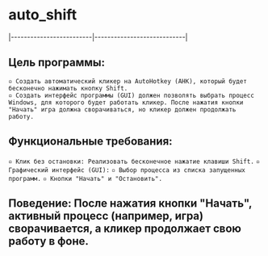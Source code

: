 # auto_shift

|-------------------------|----------------------------| 

## Цель программы:

`▫️ Создать автоматический кликер на AutoHotkey (AHK), который будет бесконечно нажимать кнопку Shift. `  
`▫️ Создать интерфейс программы (GUI) должен позволять выбрать процесс Windows, для которого будет работать кликер. После нажатия кнопки "Начать" игра должна сворачиваться, но кликер должен продолжать работу.`  

## Функциональные требования:

`▫️ Клик без остановки: Реализовать бесконечное нажатие клавиши Shift.`
`▫️ Графический интерфейс (GUI):`
`▫️ Выбор процесса из списка запущенных программ.`
`▫️ Кнопки "Начать" и "Остановить".`

## Поведение: После нажатия кнопки "Начать", активный процесс (например, игра) сворачивается, а кликер продолжает свою работу в фоне.

